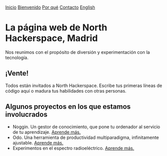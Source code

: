 [Inicio](/)
[Bienvenido](./bienvenido)
[Por qué](./por-que)
[Contacto](./contacto)
[English](./index-en)

# La página web de North Hackerspace, Madrid

Nos reunimos con el propósito de diversión y experimentación con la tecnología.

## ¡Vente!
Todos están invitados a North Hackerspace. Escribe tus primeras líneas de código aquí o madura tus habilidades con otras personas.

## Algunos proyectos en los que estamos involucrados
* Noggin. Un gestor de conocimiento, que pone tu ordenador al servicio de tu aprendizaje. [Aprende más.](./noggin)
* Odo. Una herramienta de productividad multiparadigma, infinitamente ajustable. [Aprende más.](./odo)
* Experimentos en el espectro radioeléctrico. [Aprende más.](./radioaficion) 
